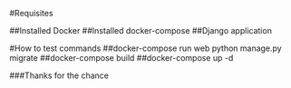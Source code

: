 #Requisites

##Installed Docker
##Installed docker-compose
##Django application

#How to test commands
##docker-compose run web python manage.py migrate
##docker-compose build
##docker-compose up -d

###Thanks for the chance